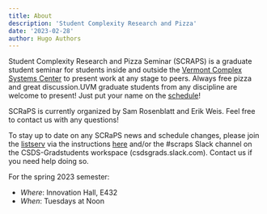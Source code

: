 ```yaml
---
title: About
description: 'Student Complexity Research and Pizza'
date: '2023-02-28'
author: Hugo Authors
---
```


Student Complexity Research and Pizza Seminar (SCRAPS) is a graduate student seminar for students
inside and outside the [Vermont Complex Systems Center](https://vermontcomplexsystems.org) to present work at any stage to peers. 
Always free pizza and great discussion.UVM graduate students from any discipline are welcome to present! Just put your name on the [schedule](https://docs.google.com/spreadsheets/d/1fIP1CZhK3L4ax1zcPdnijd6D2m4EkOuk0JO9M2-hP5I/edit?usp=sharing)! 


SCRaPS is currently organized by Sam Rosenblatt and Erik Weis. Feel free to contact us with any questions! 

To stay up to date on any SCRaPS news and schedule changes, please join the [listserv](https://list.uvm.edu/cgi-bin/wa?A0=SCRAPS) via the instructions [here](https://www.uvm.edu/it/kb/article/listserv-subscription-management-and-administration/) and/or the #scraps Slack channel on the CSDS-Gradstudents workspace (csdsgrads.slack.com). Contact us if you need help doing so.

For the spring 2023 semester:
- *Where*: Innovation Hall, E432
- *When*: Tuesdays at Noon


